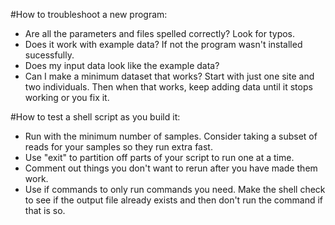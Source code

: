 #How to troubleshoot a new program:
* Are all the parameters and files spelled correctly? Look for typos.
* Does it work with example data? If not the program wasn't installed sucessfully.
* Does my input data look like the example data? 
* Can I make a minimum dataset that works? Start with just one site and two individuals. Then when that works, keep adding data until it stops working or you fix it.

#How to test a shell script as you build it:
* Run with the minimum number of samples. Consider taking a subset of reads for your samples so they run extra fast.
* Use "exit" to partition off parts of your script to run one at a time.	
* Comment out things you don't want to rerun after you have made them work.
* Use if commands to only run commands you need. Make the shell check to see if the output file already exists and then don't run the command if that is so.
